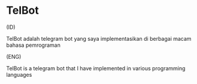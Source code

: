 # TelBot

(ID)

TelBot adalah telegram bot yang saya implementasikan di berbagai macam bahasa pemrograman

(ENG)

TelBot is a telegram bot that I have implemented in various programming languages
